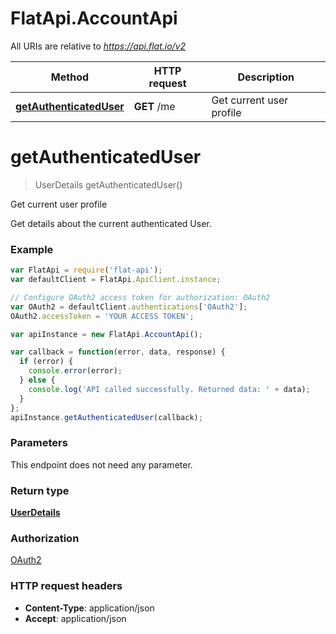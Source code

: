 # FlatApi.AccountApi

All URIs are relative to *https://api.flat.io/v2*

Method | HTTP request | Description
------------- | ------------- | -------------
[**getAuthenticatedUser**](AccountApi.md#getAuthenticatedUser) | **GET** /me | Get current user profile


<a name="getAuthenticatedUser"></a>
# **getAuthenticatedUser**
> UserDetails getAuthenticatedUser()

Get current user profile

Get details about the current authenticated User. 

### Example
```javascript
var FlatApi = require('flat-api');
var defaultClient = FlatApi.ApiClient.instance;

// Configure OAuth2 access token for authorization: OAuth2
var OAuth2 = defaultClient.authentications['OAuth2'];
OAuth2.accessToken = 'YOUR ACCESS TOKEN';

var apiInstance = new FlatApi.AccountApi();

var callback = function(error, data, response) {
  if (error) {
    console.error(error);
  } else {
    console.log('API called successfully. Returned data: ' + data);
  }
};
apiInstance.getAuthenticatedUser(callback);
```

### Parameters
This endpoint does not need any parameter.

### Return type

[**UserDetails**](UserDetails.md)

### Authorization

[OAuth2](../README.md#OAuth2)

### HTTP request headers

 - **Content-Type**: application/json
 - **Accept**: application/json

